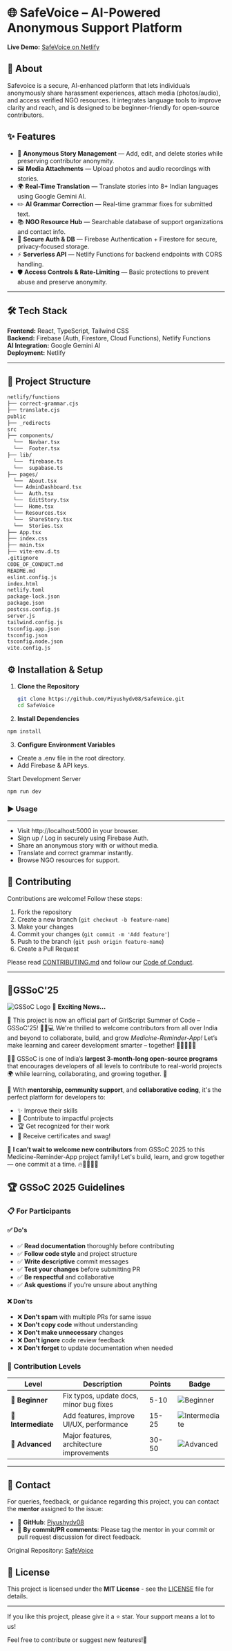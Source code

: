 # 🌐 SafeVoice – AI-Powered Anonymous Support Platform

**Live Demo:** [SafeVoice on Netlify](https://safevoice.netlify.app)  

## 📌 About

Safevoice is a secure, AI-enhanced platform that lets individuals anonymously share harassment experiences, attach media (photos/audio), and access verified NGO resources. It integrates language tools to improve clarity and reach, and is designed to be beginner-friendly for open-source contributors.

## ✨ Features
- 📝 **Anonymous Story Management** — Add, edit, and delete stories while preserving contributor anonymity.  
- 🖼 **Media Attachments** — Upload photos and audio recordings with stories.  
- 🌍 **Real-Time Translation** — Translate stories into 8+ Indian languages using Google Gemini AI.  
- ✏️ **AI Grammar Correction** — Real-time grammar fixes for submitted text.  
- 📚 **NGO Resource Hub** — Searchable database of support organizations and contact info.  
- 🔐 **Secure Auth & DB** — Firebase Authentication + Firestore for secure, privacy-focused storage.  
- ⚡ **Serverless API** — Netlify Functions for backend endpoints with CORS handling.  
- 🛡️ **Access Controls & Rate-Limiting** — Basic protections to prevent abuse and preserve anonymity.

---

## 🛠 Tech Stack
**Frontend:** React, TypeScript, Tailwind CSS  
**Backend:** Firebase (Auth, Firestore, Cloud Functions), Netlify Functions  
**AI Integration:** Google Gemini AI  
**Deployment:** Netlify

---

## 📂 Project Structure
```bash
netlify/functions
├── correct-grammar.cjs
├── translate.cjs
public
├── _redirects
src
├── components/
  └──  Navbar.tsx
  └──  Footer.tsx
├── lib/
  └──  firebase.ts
  └──  supabase.ts
├── pages/
  └──  About.tsx
  └── AdminDashboard.tsx
  └──  Auth.tsx
  └──  EditStory.tsx
  └──  Home.tsx
  └── Resources.tsx
  └──  ShareStory.tsx
  └──  Stories.tsx
├── App.tsx
├── index.css
├── main.tsx
├── vite-env.d.ts
.gitignore
CODE_OF_CONDUCT.md
README.md
eslint.config.js
index.html
netlify.toml
package-lock.json
package.json
postcss.config.js
server.js
tailwind.config.js
tsconfig.app.json
tsconfig.json
tsconfig.node.json
vite.config.js
```


## ⚙️ Installation & Setup

1. **Clone the Repository**
   ```bash
   git clone https://github.com/Piyushydv08/SafeVoice.git
   cd SafeVoice
   ```
2. **Install Dependencies**

```bash
npm install
```
3. **Configure Environment Variables**

- Create a .env file in the root directory.
- Add Firebase & API keys.

Start Development Server
```bash
npm run dev
```

### ▶️ Usage
--- 

- Visit http://localhost:5000 in your browser.
- Sign up / Log in securely using Firebase Auth.
- Share an anonymous story with or without media.
- Translate and correct grammar instantly.
- Browse NGO resources for support.

## 🤝 Contributing

Contributions are welcome! Follow these steps:

1. Fork the repository
2. Create a new branch (`git checkout -b feature-name`)
3. Make your changes
4. Commit your changes (`git commit -m 'Add feature'`)
5. Push to the branch  (`git push origin feature-name`)
6. Create a Pull Request

Please read [CONTRIBUTING.md](CONTRIBUTING.md) and follow our [Code of Conduct](CODE_OF_CONDUCT.md).

---
## 🌟GSSoC'25
![GSSoC Logo](https://github.com/dimpal-yadav/SafeVoice/blob/main/GirlScript-Summer-of-Code.png)
🌟 **Exciting News...**

🚀 This project is now an official part of GirlScript Summer of Code – GSSoC'25! 💃🎉💻 We're thrilled to welcome contributors from all over India and beyond to collaborate, build, and grow *Medicine-Reminder-App!* Let’s make learning and career development smarter – together! 🌟👨‍💻👩‍💻

👩‍💻 GSSoC is one of India’s **largest 3-month-long open-source programs** that encourages developers of all levels to contribute to real-world projects 🌍 while learning, collaborating, and growing together. 🌱

🌈 With **mentorship, community support**, and **collaborative coding**, it's the perfect platform for developers to:

- ✨ Improve their skills
- 🤝 Contribute to impactful projects
- 🏆 Get recognized for their work
- 📜 Receive certificates and swag!

🎉 **I can’t wait to welcome new contributors** from GSSoC 2025 to this Medicine-Reminder-App project family! Let's build, learn, and grow together — one commit at a time. 🔥👨‍💻👩‍💻

## 🏆 **GSSoC 2025 Guidelines**

### 📋 **For Participants**
#### ✅ **Do's**
- ✅ **Read documentation** thoroughly before contributing
- ✅ **Follow code style** and project structure
- ✅ **Write descriptive** commit messages
- ✅ **Test your changes** before submitting PR
- ✅ **Be respectful** and collaborative
- ✅ **Ask questions** if you're unsure about anything
#### ❌ **Don'ts**
- ❌ **Don't spam** with multiple PRs for same issue
- ❌ **Don't copy code** without understanding
- ❌ **Don't make unnecessary** changes
- ❌ **Don't ignore** code review feedback
- ❌ **Don't forget** to update documentation when needed
### 🎯 **Contribution Levels**
| Level | Description | Points | Badge |
|-------|-------------|--------|-------|
| 🥉 **Beginner** | Fix typos, update docs, minor bug fixes | 5-10 | ![Beginner](https://img.shields.io/badge/Level-Beginner-green) |
| 🥈 **Intermediate** | Add features, improve UI/UX, performance | 15-25 | ![Intermediate](https://img.shields.io/badge/Level-Intermediate-blue) |
| 🥇 **Advanced** | Major features, architecture improvements | 30-50 | ![Advanced](https://img.shields.io/badge/Level-Advanced-red) |
---

## 📧 Contact  

For queries, feedback, or guidance regarding this project, you can contact the **mentor** assigned to the issue:  

- 📩 **GitHub**: [Piyushydv08](https://github.com/Piyushydv08)
- 💬 **By commit/PR comments**: Please tag the mentor in your commit or pull request discussion for direct feedback.  
 
Original Repository: [SafeVoice](https://github.com/Piyushydv08/SafeVoice.git)  



## 📄 **License**
This project is licensed under the **MIT License** - see the [LICENSE](LICENSE) file for details.

--- 

If you like this project, please give it a ⭐ star. Your support means a lot to us!

Feel free to contribute or suggest new features!🙏

